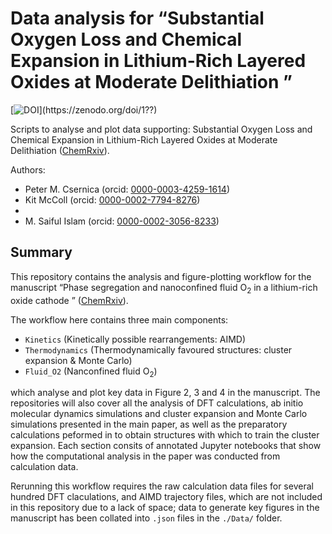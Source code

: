 # Data analysis for &ldquo;Substantial Oxygen Loss and Chemical Expansion in Lithium-Rich Layered Oxides at Moderate Delithiation &rdquo;
[![DOI](https://zenodo.org/badge/??.??)](https://zenodo.org/doi/1??)

Scripts to analyse and plot data supporting:
Substantial Oxygen Loss and Chemical Expansion in Lithium-Rich Layered Oxides at Moderate Delithiation
([ChemRxiv](https://chemrxiv.org/engage/chemrxiv/article-details/65c93d6b66c13817296bf3fc)).

Authors:
- Peter M. Csernica (orcid: [0000-0003-4259-1614](https://orcid.org/0000-0003-4259-1614))
- Kit McColl (orcid: [0000-0002-7794-8276](https://orcid.org/0000-0002-7794-8276))
- 
- M. Saiful Islam (orcid: [0000-0002-3056-8233](https://orcid.org/0000-0003-0373-116X))

## Summary
This repository contains the analysis and figure-plotting workflow for the manuscript &ldquo;Phase segregation and nanoconfined fluid O<sub>2</sub> in a lithium-rich oxide cathode &rdquo; ([ChemRxiv](https://chemrxiv.org/engage/chemrxiv/article-details/65b261ab9138d23161b931bd)).

The workflow here contains three main components: 
- `Kinetics` (Kinetically possible rearrangements: AIMD)
- `Thermodynamics` (Thermodynamically favoured structures: cluster expansion & Monte Carlo)
- `Fluid_O2` (Nanconfined fluid O<sub>2</sub>)

which analyse and plot key data in Figure 2, 3 and 4 in the manuscript. The repositories will also cover all the analysis of DFT calculations, ab initio molecular dynamics simulations and cluster expansion and Monte Carlo simulations presented in the main paper, as well as the preparatory calculations peformed in to obtain structures with which to train the cluster expansion. Each section consits of annotated Jupyter notebooks that show how the computational analysis in the paper was conducted from calculation data.

Rerunning this workflow requires the raw calculation data files for several hundred DFT claculations, and AIMD trajectory files, which are not included in this repository due to a lack of space; data to generate key figures in the manuscript has been collated into `.json` files in the `./Data/` folder. 
